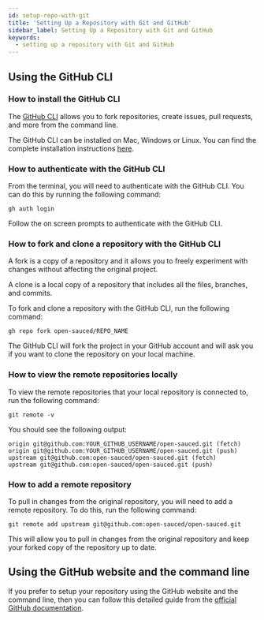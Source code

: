 ```yaml
---
id: setup-repo-with-git
title: 'Setting Up a Repository with Git and GitHub'
sidebar_label: Setting Up a Repository with Git and GitHub
keywords:
  - setting up a repository with Git and GitHub
---
```


## Using the GitHub CLI

### How to install the GitHub CLI

The [GitHub CLI](https://cli.github.com/) allows you to fork repositories, create issues, pull requests, and more from the command line.

The GitHub CLI can be installed on Mac, Windows or Linux. You can find the complete installation instructions [here](https://github.com/cli/cli#installation).

### How to authenticate with the GitHub CLI

From the terminal, you will need to authenticate with the GitHub CLI. You can do this by running the following command:

```shell
gh auth login
```

Follow the on screen prompts to authenticate with the GitHub CLI.

### How to fork and clone a repository with the GitHub CLI

A fork is a copy of a repository and it allows you to freely experiment with changes without affecting the original project.

A clone is a local copy of a repository that includes all the files, branches, and commits.

To fork and clone a repository with the GitHub CLI, run the following command:

```shell
gh repo fork open-sauced/REPO_NAME
```

The GitHub CLI will fork the project in your GitHub account and will ask you if you want to clone the repository on your local machine.

### How to view the remote repositories locally

To view the remote repositories that your local repository is connected to, run the following command:

```shell
git remote -v
```

You should see the following output:

```shell
origin git@github.com:YOUR_GITHUB_USERNAME/open-sauced.git (fetch)
origin git@github.com:YOUR_GITHUB_USERNAME/open-sauced.git (push)
upstream git@github.com:open-sauced/open-sauced.git (fetch)
upstream git@github.com:open-sauced/open-sauced.git (push)
```

### How to add a remote repository

To pull in changes from the original repository, you will need to add a remote repository. To do this, run the following command:

```shell
git remote add upstream git@github.com:open-sauced/open-sauced.git
```

This will allow you to pull in changes from the original repository and keep your forked copy of the repository up to date.

## Using the GitHub website and the command line

If you prefer to setup your repository using the GitHub website and the command line, then you can follow this detailed guide from the [official GitHub documentation](https://docs.github.com/en/get-started/quickstart/fork-a-repo).
